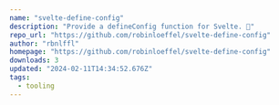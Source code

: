```yaml
---
name: "svelte-define-config"
description: "Provide a defineConfig function for Svelte. 👀"
repo_url: "https://github.com/robinloeffel/svelte-define-config"
author: "rbnlffl"
homepage: "https://github.com/robinloeffel/svelte-define-config"
downloads: 3
updated: "2024-02-11T14:34:52.676Z"
tags: 
  - tooling
---
```

